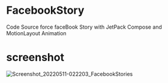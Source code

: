 # FacebookStory
Code Source force faceBook Story with JetPack Compose and MotionLayout Animation

# screenshot 

![Screenshot_20220511-022203_FacebookStories](https://user-images.githubusercontent.com/14083081/167823690-d63ad2f7-da17-49c6-a10f-9b2832a63d49.jpg)

